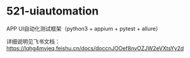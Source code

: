 # 521-uiautomation
APP UI自动化测试框架（python3 + appium + pytest + allure）


详细说明见飞书文档：https://lqhg4mvjeq.feishu.cn/docs/doccnJOOef8nvOZJW2eVXtsYy2d

